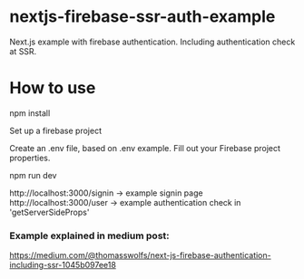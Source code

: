 # nextjs-firebase-ssr-auth-example
Next.js example with firebase authentication. Including authentication check at SSR.


# How to use
npm install

Set up a firebase project

Create an .env file, based on .env example. Fill out your Firebase project properties.

npm run dev


http://localhost:3000/signin -> example signin page
http://localhost:3000/user -> example authentication check in 'getServerSideProps'

### Example explained in medium post:
https://medium.com/@thomasswolfs/next-js-firebase-authentication-including-ssr-1045b097ee18
